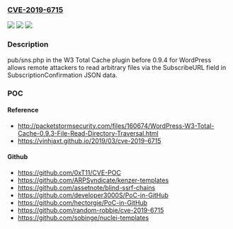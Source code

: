### [CVE-2019-6715](https://cve.mitre.org/cgi-bin/cvename.cgi?name=CVE-2019-6715)
![](https://img.shields.io/static/v1?label=Product&message=n%2Fa&color=blue)
![](https://img.shields.io/static/v1?label=Version&message=n%2Fa&color=blue)
![](https://img.shields.io/static/v1?label=Vulnerability&message=n%2Fa&color=brighgreen)

### Description

pub/sns.php in the W3 Total Cache plugin before 0.9.4 for WordPress allows remote attackers to read arbitrary files via the SubscribeURL field in SubscriptionConfirmation JSON data.

### POC

#### Reference
- http://packetstormsecurity.com/files/160674/WordPress-W3-Total-Cache-0.9.3-File-Read-Directory-Traversal.html
- https://vinhjaxt.github.io/2019/03/cve-2019-6715

#### Github
- https://github.com/0xT11/CVE-POC
- https://github.com/ARPSyndicate/kenzer-templates
- https://github.com/assetnote/blind-ssrf-chains
- https://github.com/developer3000S/PoC-in-GitHub
- https://github.com/hectorgie/PoC-in-GitHub
- https://github.com/random-robbie/cve-2019-6715
- https://github.com/sobinge/nuclei-templates

